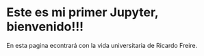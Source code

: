 Este es mi primer Jupyter, bienvenido!!!
============================

En esta pagina econtrará con la vida universitaria de Ricardo Freire.

